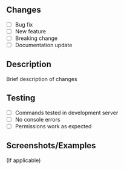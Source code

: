 ## Changes

- [ ] Bug fix
- [ ] New feature
- [ ] Breaking change
- [ ] Documentation update

## Description

Brief description of changes

## Testing

- [ ] Commands tested in development server
- [ ] No console errors
- [ ] Permissions work as expected

## Screenshots/Examples

(If applicable)
